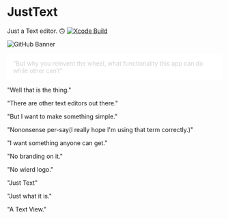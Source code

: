 # JustText
Just a Text editor. 🙃
[![Xcode Build](https://github.com/Squid4572/JustText/actions/workflows/xcode.yml/badge.svg)](https://github.com/Squid4572/JustText/actions/workflows/xcode.yml)

![GitHub Banner](https://repository-images.githubusercontent.com/444603005/b88f983b-06ae-4405-82f7-265ecc17e8d5)

<p class="tab norm" style="background-color:#fff;color:#D0D0D0;padding:1em;margin-bottom:1em">"But why you reinvent the wheel, what functionality this app can do while other can’t"


"Well that is the thing."

"There are other text editors out there."

"But I want to make something simple."

"Nononsense per-say(I really hope I'm using that term correctly.)"

"I want something anyone can get."

"No branding on it."

"No wierd logo."

"Just Text"

"Just what it is."

"A Text View."</p>
